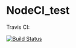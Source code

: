 # NodeCI_test

Travis CI:

[![Build Status](https://travis-ci.org/Kamuffel/NodeCI_test.svg?branch=master)](https://travis-ci.org/Kamuffel/NodeCI_test.svg?branch=master)
